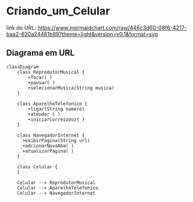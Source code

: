 # Criando_um_Celular

link do URL: https://www.mermaidchart.com/raw/446c3d60-08f6-4217-baa2-620a24481b89?theme=light&version=v0.1&format=svg

## Diagrama em URL

```mermaid
classDiagram
    class ReprodutorMusical {
        +Tocar( )
        +pausar( )
        +selecionarMusica(String musica)
    }

    class AparelhoTelefonico {
        +ligar(String numero)
        +atender ( )
        +iniciarCorreioVoz( )
    }

    class NavegadorInternet {
      +exibirPagina(String url)
      +adcionarNovaAba( )
      +atualizarPagina( )
    }

    class Celular {
    }

    Celular --> ReprodutorMusical
    Celular --> AparelhoTelefonico
    Celular --> NavegadorInternet
```
